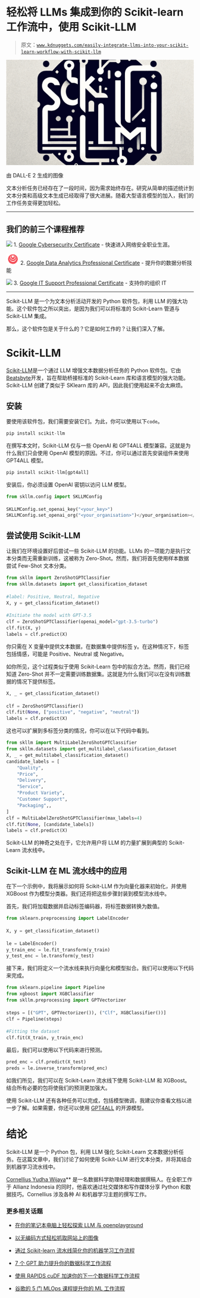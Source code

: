 # 轻松将 LLMs 集成到你的 Scikit-learn 工作流中，使用 Scikit-LLM

> 原文：[`www.kdnuggets.com/easily-integrate-llms-into-your-scikit-learn-workflow-with-scikit-llm`](https://www.kdnuggets.com/easily-integrate-llms-into-your-scikit-learn-workflow-with-scikit-llm)

![轻松将 LLMs 集成到你的 Scikit-learn 工作流中，使用 Scikit-LLM](img/7489bc85903354e9c06f7505fa5a3cf7.png)

由 DALL-E 2 生成的图像

文本分析任务已经存在了一段时间，因为需求始终存在。研究从简单的描述统计到文本分类和高级文本生成已经取得了很大进展。随着大型语言模型的加入，我们的工作任务变得更加轻松。

* * *

## 我们的前三个课程推荐

![](img/0244c01ba9267c002ef39d4907e0b8fb.png) 1\. [Google Cybersecurity Certificate](https://www.kdnuggets.com/google-cybersecurity) - 快速进入网络安全职业生涯。

![](img/e225c49c3c91745821c8c0368bf04711.png) 2\. [Google Data Analytics Professional Certificate](https://www.kdnuggets.com/google-data-analytics) - 提升你的数据分析技能

![](img/0244c01ba9267c002ef39d4907e0b8fb.png) 3\. [Google IT Support Professional Certificate](https://www.kdnuggets.com/google-itsupport) - 支持你的组织 IT

* * *

Scikit-LLM 是一个为文本分析活动开发的 Python 软件包，利用 LLM 的强大功能。这个软件包之所以突出，是因为我们可以将标准的 Scikit-Learn 管道与 Scikit-LLM 集成。

那么，这个软件包是关于什么的？它是如何工作的？让我们深入了解。

# Scikit-LLM

[Scikit-LLM](https://github.com/iryna-kondr/scikit-llm)是一个通过 LLM 增强文本数据分析任务的 Python 软件包。它由[Beatsbyte](https://beastbyte.ai/)开发，旨在帮助桥接标准的 Scikit-Learn 库和语言模型的强大功能。Scikit-LLM 创建了类似于 SKlearn 库的 API，因此我们使用起来不会太麻烦。

## 安装

要使用该软件包，我们需要安装它们。为此，你可以使用以下`code`。

```py
pip install scikit-llm
```

在撰写本文时，Scikit-LLM 仅与一些 OpenAI 和 GPT4ALL 模型兼容。这就是为什么我们只会使用 OpenAI 模型的原因。不过，你可以通过首先安装组件来使用 GPT4ALL 模型。

```py
pip install scikit-llm[gpt4all]
```

安装后，你必须设置 OpenAI 密钥以访问 LLM 模型。

```py
from skllm.config import SKLLMConfig

SKLLMConfig.set_openai_key("<your_key>")
SKLLMConfig.set_openai_org("<your_organisation>")</your_organisation></your_key>
```

## 尝试使用 Scikit-LLM

让我们在环境设置好后尝试一些 Scikit-LLM 的功能。LLMs 的一项能力是执行文本分类而无需重新训练，这被称为 Zero-Shot。然而，我们将首先使用样本数据尝试 Few-Shot 文本分类。

```py
from skllm import ZeroShotGPTClassifier
from skllm.datasets import get_classification_dataset

#label: Positive, Neutral, Negative
X, y = get_classification_dataset()

#Initiate the model with GPT-3.5
clf = ZeroShotGPTClassifier(openai_model="gpt-3.5-turbo")
clf.fit(X, y)
labels = clf.predict(X)
```

你只需在 X 变量中提供文本数据，在数据集中提供标签 y。在这种情况下，标签包括情感，可能是 Positive、Neutral 或 Negative。

如你所见，这个过程类似于使用 Scikit-Learn 包中的拟合方法。然而，我们已经知道 Zero-Shot 并不一定需要训练数据集。这就是为什么我们可以在没有训练数据的情况下提供标签。

```py
X, _ = get_classification_dataset()

clf = ZeroShotGPTClassifier()
clf.fit(None, ["positive", "negative", "neutral"])
labels = clf.predict(X)
```

这也可以扩展到多标签分类的情况，你可以在以下代码中看到。

```py
from skllm import MultiLabelZeroShotGPTClassifier
from skllm.datasets import get_multilabel_classification_dataset
X, _ = get_multilabel_classification_dataset()
candidate_labels = [
    "Quality",
    "Price",
    "Delivery",
    "Service",
    "Product Variety",
    "Customer Support",
    "Packaging",,
]
clf = MultiLabelZeroShotGPTClassifier(max_labels=4)
clf.fit(None, [candidate_labels])
labels = clf.predict(X)
```

Scikit-LLM 的神奇之处在于，它允许用户将 LLM 的力量扩展到典型的 Scikit-Learn 流水线中。

## Scikit-LLM 在 ML 流水线中的应用

在下一个示例中，我将展示如何将 Scikit-LLM 作为向量化器来初始化，并使用 XGBoost 作为模型分类器。我们还将把这些步骤封装到模型流水线中。

首先，我们将加载数据并启动标签编码器，将标签数据转换为数值。

```py
from sklearn.preprocessing import LabelEncoder

X, y = get_classification_dataset()

le = LabelEncoder()
y_train_enc = le.fit_transform(y_train)
y_test_enc = le.transform(y_test)
```

接下来，我们将定义一个流水线来执行向量化和模型拟合。我们可以使用以下代码来完成。

```py
from sklearn.pipeline import Pipeline
from xgboost import XGBClassifier
from skllm.preprocessing import GPTVectorizer

steps = [("GPT", GPTVectorizer()), ("Clf", XGBClassifier())]
clf = Pipeline(steps)

#Fitting the dataset
clf.fit(X_train, y_train_enc)
```

最后，我们可以使用以下代码来进行预测。

```py
pred_enc = clf.predict(X_test)
preds = le.inverse_transform(pred_enc)
```

如我们所见，我们可以在 Scikit-Learn 流水线下使用 Scikit-LLM 和 XGBoost。结合所有必要的包将使我们的预测更加强大。

使用 Scikit-LLM 还有各种任务可以完成，包括模型微调，我建议你查看文档以进一步了解。如果需要，你还可以使用 [GPT4ALL](https://gpt4all.io/index.html) 的开源模型。

# 结论

Scikit-LLM 是一个 Python 包，利用 LLM 强化 Scikit-Learn 文本数据分析任务。在这篇文章中，我们讨论了如何使用 Scikit-LLM 进行文本分类，并将其结合到机器学习流水线中。

**[](https://www.linkedin.com/in/cornellius-yudha-wijaya/)**[Cornellius Yudha Wijaya](https://www.linkedin.com/in/cornellius-yudha-wijaya/)** 是一名数据科学助理经理和数据撰稿人。在全职工作于 Allianz Indonesia 的同时，他喜欢通过社交媒体和写作媒体分享 Python 和数据技巧。Cornellius 涉及各种 AI 和机器学习主题的撰写工作。

### 更多相关话题

+   [在你的笔记本电脑上轻松探索 LLM 与 openplayground](https://www.kdnuggets.com/2023/04/explore-llms-easily-laptop-openplayground.html)

+   [以无编码方式轻松抓取网站上的图像](https://www.kdnuggets.com/2022/06/octoparse-scrape-images-easily-websites-nocoding-way.html)

+   [通过 Scikit-learn 流水线简化你的机器学习工作流程](https://www.kdnuggets.com/streamline-your-machine-learning-workflow-with-scikit-learn-pipelines)

+   [7 个 GPT 助力提升你的数据科学工作流程](https://www.kdnuggets.com/7-gpts-to-help-improve-your-data-science-workflow)

+   [使用 RAPIDS cuDF 加速你的下一个数据科学工作流程](https://www.kdnuggets.com/2023/04/rapids-cudf-speed-next-data-science-workflow.html)

+   [谷歌的 5 门 MLOps 课程提升你的 ML 工作流程](https://www.kdnuggets.com/5-mlops-courses-from-google-to-level-up-your-ml-workflow)
